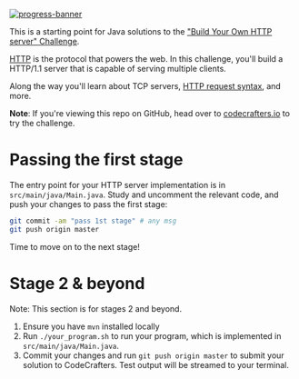 [![progress-banner](https://backend.codecrafters.io/progress/http-server/33f588da-dcc8-4e7d-91a3-58b767bc0577)](https://app.codecrafters.io/users/codecrafters-bot?r=2qF)

This is a starting point for Java solutions to the
["Build Your Own HTTP server" Challenge](https://app.codecrafters.io/courses/http-server/overview).

[HTTP](https://en.wikipedia.org/wiki/Hypertext_Transfer_Protocol) is the
protocol that powers the web. In this challenge, you'll build a HTTP/1.1 server
that is capable of serving multiple clients.

Along the way you'll learn about TCP servers,
[HTTP request syntax](https://www.w3.org/Protocols/rfc2616/rfc2616-sec5.html),
and more.

**Note**: If you're viewing this repo on GitHub, head over to
[codecrafters.io](https://codecrafters.io) to try the challenge.

# Passing the first stage

The entry point for your HTTP server implementation is in
`src/main/java/Main.java`. Study and uncomment the relevant code, and push your
changes to pass the first stage:

```sh
git commit -am "pass 1st stage" # any msg
git push origin master
```

Time to move on to the next stage!

# Stage 2 & beyond

Note: This section is for stages 2 and beyond.

1. Ensure you have `mvn` installed locally
1. Run `./your_program.sh` to run your program, which is implemented in
   `src/main/java/Main.java`.
1. Commit your changes and run `git push origin master` to submit your solution
   to CodeCrafters. Test output will be streamed to your terminal.
